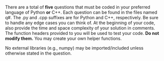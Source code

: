 There are a total of **five** questions that must be coded in your preferred language of Python **or** C++.  Each question can be found in the files named q#.  The .py and .cpp suffixes are for Python and C++, respectively.  Be sure to handle any edge cases you can think of.  At the beginning of your code, also provide the time and space complexity of your solution in comments.  The function headers provided to you will be used to test your code.  **Do not modify them.**  You may create your own helper functions.

No external libraries (e.g., numpy) may be imported/included unless otherwise stated in the question.
